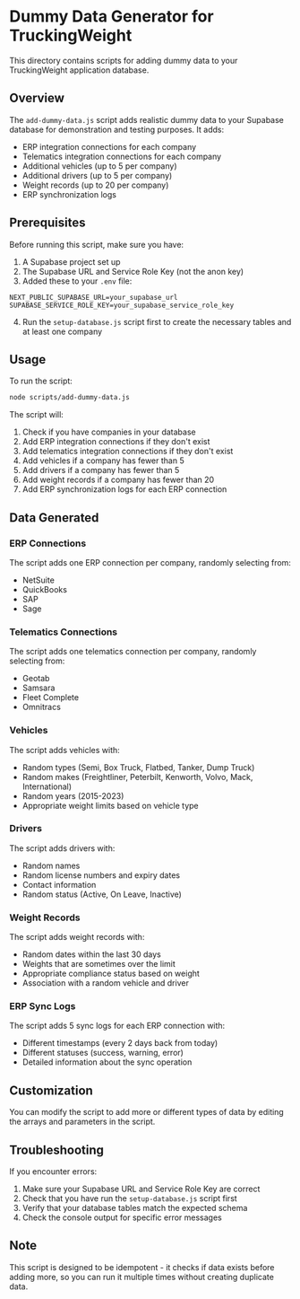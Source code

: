# Dummy Data Generator for TruckingWeight

This directory contains scripts for adding dummy data to your TruckingWeight application database.

## Overview

The `add-dummy-data.js` script adds realistic dummy data to your Supabase database for demonstration and testing purposes. It adds:

- ERP integration connections for each company
- Telematics integration connections for each company
- Additional vehicles (up to 5 per company)
- Additional drivers (up to 5 per company)
- Weight records (up to 20 per company)
- ERP synchronization logs

## Prerequisites

Before running this script, make sure you have:

1. A Supabase project set up
2. The Supabase URL and Service Role Key (not the anon key)
3. Added these to your `.env` file:

```
NEXT_PUBLIC_SUPABASE_URL=your_supabase_url
SUPABASE_SERVICE_ROLE_KEY=your_supabase_service_role_key
```

4. Run the `setup-database.js` script first to create the necessary tables and at least one company

## Usage

To run the script:

```bash
node scripts/add-dummy-data.js
```

The script will:

1. Check if you have companies in your database
2. Add ERP integration connections if they don't exist
3. Add telematics integration connections if they don't exist
4. Add vehicles if a company has fewer than 5
5. Add drivers if a company has fewer than 5
6. Add weight records if a company has fewer than 20
7. Add ERP synchronization logs for each ERP connection

## Data Generated

### ERP Connections

The script adds one ERP connection per company, randomly selecting from:
- NetSuite
- QuickBooks
- SAP
- Sage

### Telematics Connections

The script adds one telematics connection per company, randomly selecting from:
- Geotab
- Samsara
- Fleet Complete
- Omnitracs

### Vehicles

The script adds vehicles with:
- Random types (Semi, Box Truck, Flatbed, Tanker, Dump Truck)
- Random makes (Freightliner, Peterbilt, Kenworth, Volvo, Mack, International)
- Random years (2015-2023)
- Appropriate weight limits based on vehicle type

### Drivers

The script adds drivers with:
- Random names
- Random license numbers and expiry dates
- Contact information
- Random status (Active, On Leave, Inactive)

### Weight Records

The script adds weight records with:
- Random dates within the last 30 days
- Weights that are sometimes over the limit
- Appropriate compliance status based on weight
- Association with a random vehicle and driver

### ERP Sync Logs

The script adds 5 sync logs for each ERP connection with:
- Different timestamps (every 2 days back from today)
- Different statuses (success, warning, error)
- Detailed information about the sync operation

## Customization

You can modify the script to add more or different types of data by editing the arrays and parameters in the script.

## Troubleshooting

If you encounter errors:

1. Make sure your Supabase URL and Service Role Key are correct
2. Check that you have run the `setup-database.js` script first
3. Verify that your database tables match the expected schema
4. Check the console output for specific error messages

## Note

This script is designed to be idempotent - it checks if data exists before adding more, so you can run it multiple times without creating duplicate data.
